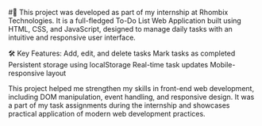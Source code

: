 #🚀 This project was developed as part of my internship at Rhombix Technologies. It is a full-fledged To-Do List Web Application built using HTML, CSS, and JavaScript, designed to manage daily tasks with an intuitive and responsive user interface.

🛠️ Key Features:
Add, edit, and delete tasks
Mark tasks as completed
Persistent storage using localStorage
Real-time task updates
Mobile-responsive layout


This project helped me strengthen my skills in front-end web development, including DOM manipulation, event handling, and responsive design. It was a part of my task assignments during the internship and showcases practical application of modern web development practices.
